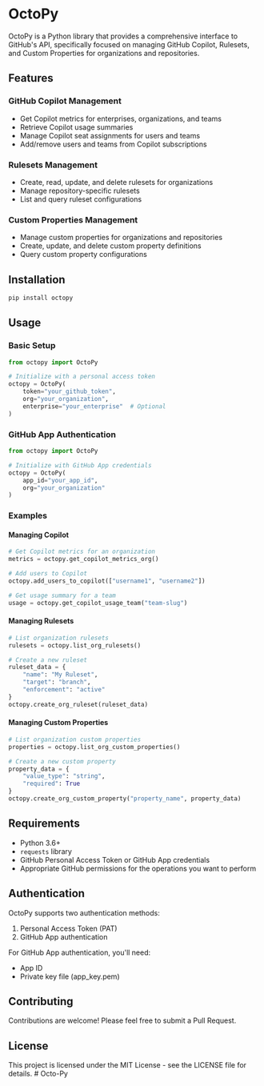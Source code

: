 # OctoPy

OctoPy is a Python library that provides a comprehensive interface to GitHub's API, specifically focused on managing GitHub Copilot, Rulesets, and Custom Properties for organizations and repositories.

## Features

### GitHub Copilot Management
- Get Copilot metrics for enterprises, organizations, and teams
- Retrieve Copilot usage summaries
- Manage Copilot seat assignments for users and teams
- Add/remove users and teams from Copilot subscriptions

### Rulesets Management
- Create, read, update, and delete rulesets for organizations
- Manage repository-specific rulesets
- List and query ruleset configurations

### Custom Properties Management
- Manage custom properties for organizations and repositories
- Create, update, and delete custom property definitions
- Query custom property configurations

## Installation

```bash
pip install octopy
```

## Usage

### Basic Setup

```python
from octopy import OctoPy

# Initialize with a personal access token
octopy = OctoPy(
    token="your_github_token",
    org="your_organization",
    enterprise="your_enterprise"  # Optional
)
```

### GitHub App Authentication

```python
from octopy import OctoPy

# Initialize with GitHub App credentials
octopy = OctoPy(
    app_id="your_app_id",
    org="your_organization"
)
```

### Examples

#### Managing Copilot

```python
# Get Copilot metrics for an organization
metrics = octopy.get_copilot_metrics_org()

# Add users to Copilot
octopy.add_users_to_copilot(["username1", "username2"])

# Get usage summary for a team
usage = octopy.get_copilot_usage_team("team-slug")
```

#### Managing Rulesets

```python
# List organization rulesets
rulesets = octopy.list_org_rulesets()

# Create a new ruleset
ruleset_data = {
    "name": "My Ruleset",
    "target": "branch",
    "enforcement": "active"
}
octopy.create_org_ruleset(ruleset_data)
```

#### Managing Custom Properties

```python
# List organization custom properties
properties = octopy.list_org_custom_properties()

# Create a new custom property
property_data = {
    "value_type": "string",
    "required": True
}
octopy.create_org_custom_property("property_name", property_data)
```

## Requirements

- Python 3.6+
- `requests` library
- GitHub Personal Access Token or GitHub App credentials
- Appropriate GitHub permissions for the operations you want to perform

## Authentication

OctoPy supports two authentication methods:
1. Personal Access Token (PAT)
2. GitHub App authentication

For GitHub App authentication, you'll need:
- App ID
- Private key file (app_key.pem)

## Contributing

Contributions are welcome! Please feel free to submit a Pull Request.

## License

This project is licensed under the MIT License - see the LICENSE file for details. # Octo-Py